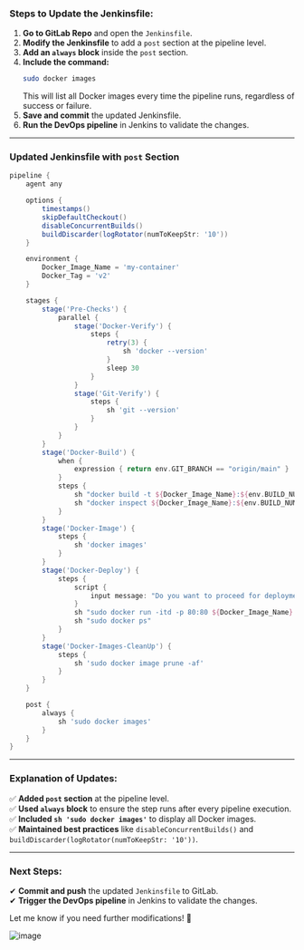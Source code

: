 ### **Steps to Update the Jenkinsfile:**
1. **Go to GitLab Repo** and open the `Jenkinsfile`.
2. **Modify the Jenkinsfile** to add a `post` section at the pipeline level.
3. **Add an `always` block** inside the `post` section.
4. **Include the command:**  
   ```sh
   sudo docker images
   ```
   This will list all Docker images every time the pipeline runs, regardless of success or failure.
5. **Save and commit** the updated Jenkinsfile.
6. **Run the DevOps pipeline** in Jenkins to validate the changes.

---

### **Updated Jenkinsfile with `post` Section**
```groovy
pipeline {
    agent any

    options {
        timestamps()
        skipDefaultCheckout()
        disableConcurrentBuilds()
        buildDiscarder(logRotator(numToKeepStr: '10'))
    }

    environment {
        Docker_Image_Name = 'my-container'
        Docker_Tag = 'v2'
    }

    stages {
        stage('Pre-Checks') {
            parallel {
                stage('Docker-Verify') {
                    steps {
                        retry(3) {
                            sh 'docker --version'
                        }
                        sleep 30
                    }
                }
                stage('Git-Verify') {
                    steps {
                        sh 'git --version'
                    }
                }
            }
        }
        stage('Docker-Build') {
            when {
                expression { return env.GIT_BRANCH == "origin/main" }
            }
            steps {
                sh "docker build -t ${Docker_Image_Name}:${env.BUILD_NUMBER} ."
                sh "docker inspect ${Docker_Image_Name}:${env.BUILD_NUMBER}"
            }
        }
        stage('Docker-Image') {
            steps {
                sh 'docker images'
            }
        }
        stage('Docker-Deploy') {
            steps {
                script {
                    input message: "Do you want to proceed for deployment?"
                }
                sh "sudo docker run -itd -p 80:80 ${Docker_Image_Name}:${env.BUILD_NUMBER}"
                sh "sudo docker ps"
            }
        }
        stage('Docker-Images-CleanUp') {
            steps {
                sh 'sudo docker image prune -af'
            }
        }
    }

    post {
        always {
            sh 'sudo docker images'
        }
    }
}
```

---

### **Explanation of Updates:**
✅ **Added `post` section** at the pipeline level.  
✅ **Used `always` block** to ensure the step runs after every pipeline execution.  
✅ **Included `sh 'sudo docker images'`** to display all Docker images.  
✅ **Maintained best practices** like `disableConcurrentBuilds()` and `buildDiscarder(logRotator(numToKeepStr: '10'))`.

---

### **Next Steps:**
✔ **Commit and push** the updated `Jenkinsfile` to GitLab.  
✔ **Trigger the DevOps pipeline** in Jenkins to validate the changes.  

Let me know if you need further modifications! 🚀


![image](https://github.com/user-attachments/assets/95867006-9e29-4145-9ce2-56d8c50b5d38)

